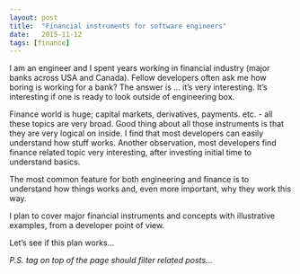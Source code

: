```yaml
---
layout: post
title:  "Financial instruments for software engineers"
date:   2015-11-12
tags: [finance]
---
```


I am an engineer and I spent years working in financial industry (major banks across USA and Canada). Fellow developers often ask me how boring is working for a bank? The answer is … it’s very interesting. It’s interesting if one is ready to look outside of engineering box.

Finance world is huge; capital markets, derivatives, payments. etc. - all these topics are very broad. Good thing about all those instruments is that they are very logical on inside. I find that most developers can easily understand how stuff works. Another observation, most developers find finance related topic very interesting, after investing initial time to understand basics.

The most common feature for both engineering and finance is to understand how things works and, even more important, why they work this way.

I plan to cover major financial instruments and concepts with illustrative examples, from a developer point of view.

Let’s see if this plan works...

*P.S. tag on top of the page should filter related posts...*
